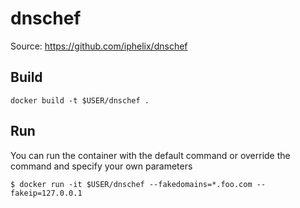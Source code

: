 # dnschef
Source: https://github.com/iphelix/dnschef

## Build
```
docker build -t $USER/dnschef .
```

## Run
You can run the container with the default command or override the command and specify your own parameters

```
$ docker run -it $USER/dnschef --fakedomains=*.foo.com --fakeip=127.0.0.1
```
